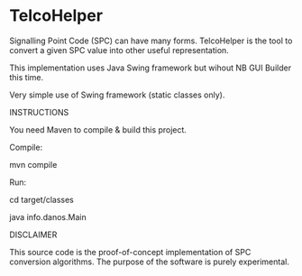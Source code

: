 # TelcoHelper

Signalling Point Code (SPC) can have many forms.
TelcoHelper is the tool to convert a given SPC value into other useful representation.

This implementation uses Java Swing framework but wihout NB GUI Builder this time.

Very simple use of Swing framework (static classes only).

INSTRUCTIONS

You need Maven to compile & build this project.

Compile:

mvn compile


Run:

cd target/classes

java info.danos.Main


DISCLAIMER

This source code is the proof-of-concept implementation of SPC conversion algorithms. 
The purpose of the software is purely experimental.
